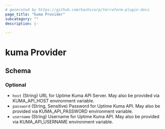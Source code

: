 ```yaml
---
# generated by https://github.com/hashicorp/terraform-plugin-docs
page_title: "kuma Provider"
subcategory: ""
description: |-
  
---
```


# kuma Provider





<!-- schema generated by tfplugindocs -->
## Schema

### Optional

- `host` (String) URL for Uptime Kuma API Server. May also be provided via KUMA_API_HOST environment variable.
- `password` (String, Sensitive) Password for Uptime Kuma API. May also be provided via KUMA_API_PASSWORD environment variable.
- `username` (String) Username for Uptime Kuma API. May also be provided via KUMA_API_USERNAME environment variable.
